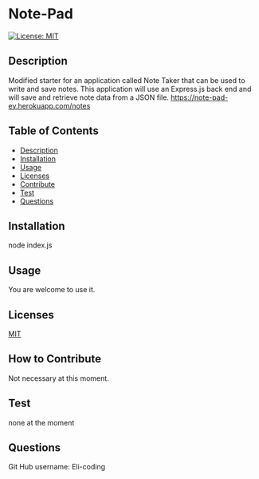 # Note-Pad

  [![License: MIT](https://img.shields.io/badge/License-MIT-yellow.svg)](https://opensource.org/licenses/MIT)
        
## Description
Modified starter for an application called Note Taker that can be used to write and save notes. This application will use an Express.js back end and will save and retrieve note data from a JSON file.
https://note-pad-ey.herokuapp.com/notes
## Table of Contents
* [Description](#description)
* [Installation](#installation)
* [Usage](#usage)
* [Licenses](#licenses)
* [Contribute](#contribute)
* [Test](#test)
* [Questions](#questions)


## Installation

node index.js

## Usage

You are welcome to use it.

## Licenses

[MIT](https://choosealicense.com/licenses/mit/)

## How to Contribute

Not necessary at this moment.

## Test
none at the moment

## Questions
 
Git Hub username:
Eli-coding
